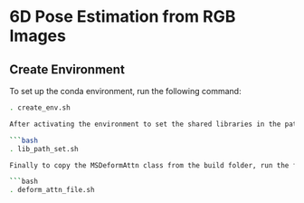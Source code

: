 # 6D Pose Estimation from RGB Images

## Create Environment

To set up the conda environment, run the following command:

```bash
. create_env.sh

After activating the environment to set the shared libraries in the path, run the following command:

```bash
. lib_path_set.sh

Finally to copy the MSDeformAttn class from the build folder, run the following command:

```bash
. deform_attn_file.sh
